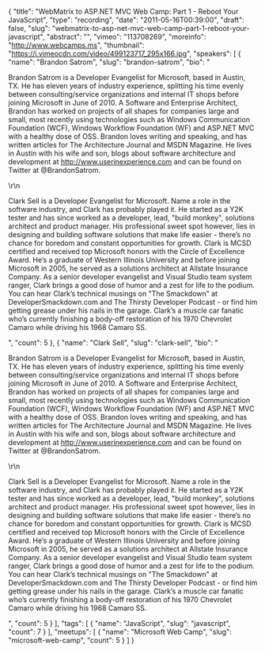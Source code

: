 {
  "title": "WebMatrix to ASP.NET MVC Web Camp: Part 1 - Reboot Your JavaScript",
  "type": "recording",
  "date": "2011-05-16T00:39:00",
  "draft": false,
  "slug": "webmatrix-to-asp-net-mvc-web-camp-part-1-reboot-your-javascript",
  "abstract": "",
  "vimeo": "113708269",
  "moreinfo": "http://www.webcamps.ms",
  "thumbnail": "https://i.vimeocdn.com/video/499123717_295x166.jpg",
  "speakers": [
    {
      "name": "Brandon Satrom",
      "slug": "brandon-satrom",
      "bio": "<p>Brandon Satrom is a Developer Evangelist for Microsoft, based in Austin, TX. He has eleven years of industry experience, splitting his time evenly between consulting/service organizations and internal IT shops before joining Microsoft in June of 2010. A Software and Enterprise Architect, Brandon has worked on projects of all shapes for companies large and small, most recently using technologies such as Windows Communication Foundation (WCF), Windows Workflow Foundation (WF) and ASP.NET MVC with a healthy dose of OSS. Brandon loves writing and speaking, and has written articles for The Architecture Journal and MSDN Magazine. He lives in Austin with his wife and son, blogs about software architecture and development at http://www.userinexperience.com and can be found on Twitter at @BrandonSatrom.</p>\r\n<p>Clark Sell is a Developer Evangelist for Microsoft. Name a role in the software industry, and Clark has probably played it. He started as a Y2K tester and has since worked as a developer, lead, \"build monkey\", solutions architect and product manager. His professional sweet spot however, lies in designing and building software solutions that make life easier - there&rsquo;s no chance for boredom and constant opportunities for growth. Clark is MCSD certified and received top Microsoft honors with the Circle of Excellence Award. He&rsquo;s a graduate of Western Illinois University and before joining Microsoft in 2005, he served as a solutions architect at Allstate Insurance Company. As a senior developer evangelist and Visual Studio team system ranger, Clark brings a good dose of humor and a zest for life to the podium. You can hear Clark&rsquo;s technical musings on \"The Smackdown\" at DeveloperSmackdown.com and The Thirsty Developer Podcast - or find him getting grease under his nails in the garage. Clark&rsquo;s a muscle car fanatic who&rsquo;s currently finishing a body-off restoration of his 1970 Chevrolet Camaro while driving his 1968 Camaro SS.</p>",
      "count": 5
    },
    {
      "name": "Clark Sell",
      "slug": "clark-sell",
      "bio": "<p>Brandon Satrom is a Developer Evangelist for Microsoft, based in Austin, TX. He has eleven years of industry experience, splitting his time evenly between consulting/service organizations and internal IT shops before joining Microsoft in June of 2010. A Software and Enterprise Architect, Brandon has worked on projects of all shapes for companies large and small, most recently using technologies such as Windows Communication Foundation (WCF), Windows Workflow Foundation (WF) and ASP.NET MVC with a healthy dose of OSS. Brandon loves writing and speaking, and has written articles for The Architecture Journal and MSDN Magazine. He lives in Austin with his wife and son, blogs about software architecture and development at http://www.userinexperience.com and can be found on Twitter at @BrandonSatrom.</p>\r\n<p>Clark Sell is a Developer Evangelist for Microsoft. Name a role in the software industry, and Clark has probably played it. He started as a Y2K tester and has since worked as a developer, lead, \"build monkey\", solutions architect and product manager. His professional sweet spot however, lies in designing and building software solutions that make life easier - there&rsquo;s no chance for boredom and constant opportunities for growth. Clark is MCSD certified and received top Microsoft honors with the Circle of Excellence Award. He&rsquo;s a graduate of Western Illinois University and before joining Microsoft in 2005, he served as a solutions architect at Allstate Insurance Company. As a senior developer evangelist and Visual Studio team system ranger, Clark brings a good dose of humor and a zest for life to the podium. You can hear Clark&rsquo;s technical musings on \"The Smackdown\" at DeveloperSmackdown.com and The Thirsty Developer Podcast - or find him getting grease under his nails in the garage. Clark&rsquo;s a muscle car fanatic who&rsquo;s currently finishing a body-off restoration of his 1970 Chevrolet Camaro while driving his 1968 Camaro SS.</p>",
      "count": 5
    }
  ],
  "tags": [
    {
      "name": "JavaScript",
      "slug": "javascript",
      "count": 7
    }
  ],
  "meetups": [
    {
      "name": "Microsoft Web Camp",
      "slug": "microsoft-web-camp",
      "count": 5
    }
  ]
}